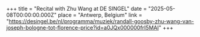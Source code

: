 +++
title = "Recital with Zhu Wang at DE SINGEL"
date = "2025-05-08T00:00:00.000Z"
place = "Antwerp, Belgium"
link = "https://desingel.be/nl/programma/muziek/randall-goosby-zhu-wang-van-joseph-bologne-tot-florence-price?id=a0JQx000000frI5MAI"
+++

